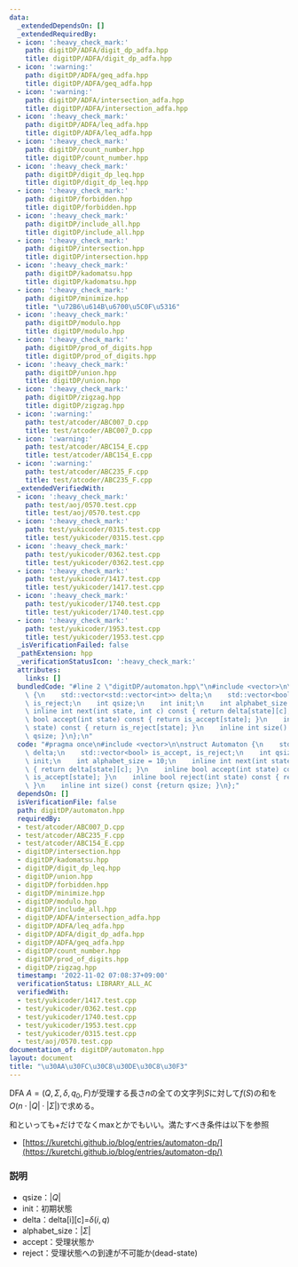 ```yaml
---
data:
  _extendedDependsOn: []
  _extendedRequiredBy:
  - icon: ':heavy_check_mark:'
    path: digitDP/ADFA/digit_dp_adfa.hpp
    title: digitDP/ADFA/digit_dp_adfa.hpp
  - icon: ':warning:'
    path: digitDP/ADFA/geq_adfa.hpp
    title: digitDP/ADFA/geq_adfa.hpp
  - icon: ':warning:'
    path: digitDP/ADFA/intersection_adfa.hpp
    title: digitDP/ADFA/intersection_adfa.hpp
  - icon: ':heavy_check_mark:'
    path: digitDP/ADFA/leq_adfa.hpp
    title: digitDP/ADFA/leq_adfa.hpp
  - icon: ':heavy_check_mark:'
    path: digitDP/count_number.hpp
    title: digitDP/count_number.hpp
  - icon: ':heavy_check_mark:'
    path: digitDP/digit_dp_leq.hpp
    title: digitDP/digit_dp_leq.hpp
  - icon: ':heavy_check_mark:'
    path: digitDP/forbidden.hpp
    title: digitDP/forbidden.hpp
  - icon: ':heavy_check_mark:'
    path: digitDP/include_all.hpp
    title: digitDP/include_all.hpp
  - icon: ':heavy_check_mark:'
    path: digitDP/intersection.hpp
    title: digitDP/intersection.hpp
  - icon: ':heavy_check_mark:'
    path: digitDP/kadomatsu.hpp
    title: digitDP/kadomatsu.hpp
  - icon: ':heavy_check_mark:'
    path: digitDP/minimize.hpp
    title: "\u72B6\u614B\u6700\u5C0F\u5316"
  - icon: ':heavy_check_mark:'
    path: digitDP/modulo.hpp
    title: digitDP/modulo.hpp
  - icon: ':heavy_check_mark:'
    path: digitDP/prod_of_digits.hpp
    title: digitDP/prod_of_digits.hpp
  - icon: ':heavy_check_mark:'
    path: digitDP/union.hpp
    title: digitDP/union.hpp
  - icon: ':heavy_check_mark:'
    path: digitDP/zigzag.hpp
    title: digitDP/zigzag.hpp
  - icon: ':warning:'
    path: test/atcoder/ABC007_D.cpp
    title: test/atcoder/ABC007_D.cpp
  - icon: ':warning:'
    path: test/atcoder/ABC154_E.cpp
    title: test/atcoder/ABC154_E.cpp
  - icon: ':warning:'
    path: test/atcoder/ABC235_F.cpp
    title: test/atcoder/ABC235_F.cpp
  _extendedVerifiedWith:
  - icon: ':heavy_check_mark:'
    path: test/aoj/0570.test.cpp
    title: test/aoj/0570.test.cpp
  - icon: ':heavy_check_mark:'
    path: test/yukicoder/0315.test.cpp
    title: test/yukicoder/0315.test.cpp
  - icon: ':heavy_check_mark:'
    path: test/yukicoder/0362.test.cpp
    title: test/yukicoder/0362.test.cpp
  - icon: ':heavy_check_mark:'
    path: test/yukicoder/1417.test.cpp
    title: test/yukicoder/1417.test.cpp
  - icon: ':heavy_check_mark:'
    path: test/yukicoder/1740.test.cpp
    title: test/yukicoder/1740.test.cpp
  - icon: ':heavy_check_mark:'
    path: test/yukicoder/1953.test.cpp
    title: test/yukicoder/1953.test.cpp
  _isVerificationFailed: false
  _pathExtension: hpp
  _verificationStatusIcon: ':heavy_check_mark:'
  attributes:
    links: []
  bundledCode: "#line 2 \"digitDP/automaton.hpp\"\n#include <vector>\n\nstruct Automaton\
    \ {\n    std::vector<std::vector<int>> delta;\n    std::vector<bool> is_accept,\
    \ is_reject;\n    int qsize;\n    int init;\n    int alphabet_size = 10;\n   \
    \ inline int next(int state, int c) const { return delta[state][c]; }\n    inline\
    \ bool accept(int state) const { return is_accept[state]; }\n    inline bool reject(int\
    \ state) const { return is_reject[state]; }\n    inline int size() const {return\
    \ qsize; }\n};\n"
  code: "#pragma once\n#include <vector>\n\nstruct Automaton {\n    std::vector<std::vector<int>>\
    \ delta;\n    std::vector<bool> is_accept, is_reject;\n    int qsize;\n    int\
    \ init;\n    int alphabet_size = 10;\n    inline int next(int state, int c) const\
    \ { return delta[state][c]; }\n    inline bool accept(int state) const { return\
    \ is_accept[state]; }\n    inline bool reject(int state) const { return is_reject[state];\
    \ }\n    inline int size() const {return qsize; }\n};"
  dependsOn: []
  isVerificationFile: false
  path: digitDP/automaton.hpp
  requiredBy:
  - test/atcoder/ABC007_D.cpp
  - test/atcoder/ABC235_F.cpp
  - test/atcoder/ABC154_E.cpp
  - digitDP/intersection.hpp
  - digitDP/kadomatsu.hpp
  - digitDP/digit_dp_leq.hpp
  - digitDP/union.hpp
  - digitDP/forbidden.hpp
  - digitDP/minimize.hpp
  - digitDP/modulo.hpp
  - digitDP/include_all.hpp
  - digitDP/ADFA/intersection_adfa.hpp
  - digitDP/ADFA/leq_adfa.hpp
  - digitDP/ADFA/digit_dp_adfa.hpp
  - digitDP/ADFA/geq_adfa.hpp
  - digitDP/count_number.hpp
  - digitDP/prod_of_digits.hpp
  - digitDP/zigzag.hpp
  timestamp: '2022-11-02 07:08:37+09:00'
  verificationStatus: LIBRARY_ALL_AC
  verifiedWith:
  - test/yukicoder/1417.test.cpp
  - test/yukicoder/0362.test.cpp
  - test/yukicoder/1740.test.cpp
  - test/yukicoder/1953.test.cpp
  - test/yukicoder/0315.test.cpp
  - test/aoj/0570.test.cpp
documentation_of: digitDP/automaton.hpp
layout: document
title: "\u30AA\u30FC\u30C8\u30DE\u30C8\u30F3"
---
```


DFA $A=(Q,Σ,δ,q_0,F)$が受理する長さ$n$の全ての文字列$S$に対して$f(S)$の和を$O(n\cdot\lvert Q\rvert\cdot\lvert Σ\rvert)$で求める。

和といっても+だけでなくmaxとかでもいい。満たすべき条件は以下を参照

- [https://kuretchi.github.io/blog/entries/automaton-dp/](https://kuretchi.github.io/blog/entries/automaton-dp/)

### 説明
- qsize：$\lvert Q\rvert$
- init：初期状態
- delta：delta[i][c]=$\delta(i,q)$
- alphabet_size：$\lvert Σ\rvert$
- accept：受理状態か
- reject：受理状態への到達が不可能か(dead-state)